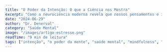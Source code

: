 ```yaml
---
title: "O Poder da Intenção: O que a Ciência nos Mostra"
excerpt: "Como a neurociência moderna revela que nossos pensamentos e intenções podem literalmente remodelar nosso cérebro e transformar nossa realidade."
date: "2024-06-29"
author: "Dr. Denerval"
category: "Saúde Mental"
image: "/images/artigo-estresse.png"
readTime: "9 min de leitura"
tags: ["intenção", "o poder da mente", "saúde mental", "mindfulness", "o poder do pensamento", "bem-estar"]
---
```

